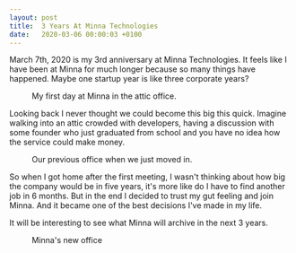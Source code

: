 ```yaml
---
layout: post
title:  3 Years At Minna Technologies
date:   2020-03-06 00:00:03 +0100
---
```


March 7th, 2020 is my 3rd anniversary at Minna Technologies. It feels like I
have been at Minna for much longer because so many things have happened. Maybe
one startup year is like three corporate years?

<figure>
  <img src="{{ "/assets/images/3-years-at-minna/office_1.jpg" | absolute_url }}" alt=""/>
  <figcaption>My first day at Minna in the attic office.</figcaption>
</figure>

Looking back I never thought we could become this big this quick. Imagine
walking into an attic crowded with developers, having a discussion with some
founder who just graduated from school and you have no idea how the service
could make money.

<figure>
  <img src="{{ "/assets/images/3-years-at-minna/office_2.jpg" | absolute_url }}" alt=""/>
  <figcaption>Our previous office when we just moved in.</figcaption>
</figure>

So when I got home after the first meeting, I wasn't thinking
about how big the company would be in five years, it's more like do I have to
find another job in 6 months. But in the end I decided to trust my gut feeling
and join Minna. And it became one of the best decisions I've made in my life.

It will be interesting to see what Minna will archive in the next 3 years.

<figure>
  <img src="{{ "/assets/images/3-years-at-minna/office_3.jpg" | absolute_url }}" alt=""/>
  <figcaption>Minna's new office</figcaption>
</figure>
